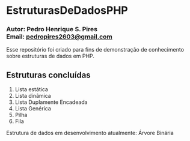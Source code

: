 # EstruturasDeDadosPHP
### Autor: Pedro Henrique S. Pires <br/>Email: pedropires2603@gmail.com

Esse repositório foi criado para fins de demonstração de conhecimento sobre estruturas de dados em PHP.

## Estruturas concluídas
1. Lista estática
2. Lista dinâmica
3. Lista Duplamente Encadeada
4. Lista Genérica
5. Pilha
6. Fila

Estrutura de dados em desenvolvimento atualmente: Árvore Binária
